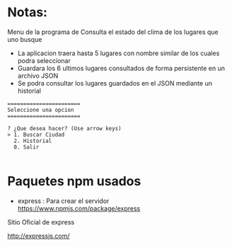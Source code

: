 # Notas:

Menu de la programa de Consulta el estado del clima de los lugares que uno busque 
+ La aplicacion traera hasta 5 lugares con nombre similar de los cuales podra seleccionar
+ Guardara los 6 ultimos lugares consultados de forma persistente en un archivo JSON
+ Se podra consultar los lugares guardados en el JSON mediante un historial 



```
=======================
Seleccione una opcion  
=======================

? ¿Que desea hacer? (Use arrow keys)
> 1. Buscar Ciudad
  2. Historial
  0. Salir


```

# Paquetes npm usados

+ express : Para crear el servidor https://www.npmjs.com/package/express


Sitio Oficial de express 

http://expressjs.com/